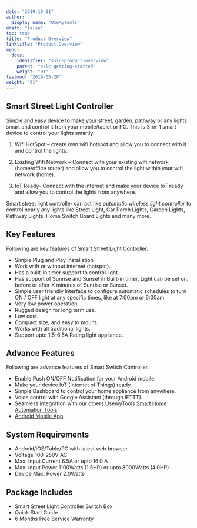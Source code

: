 ```yaml
---
date: "2019-10-11"
author:
  display_name: "UseMyTools"
draft: "false"
toc: true
title: "Product Overview"
linktitle: "Product Overview"
menu:
  docs:
    identifier: "sslc-product-overview"
    parent: "sslc-getting-started"
    weight: "01"
lastmod: "2019-05-28"
weight: "01"
---
```


## Smart Street Light Controller ##

Simple and easy device to make your street, garden, pathway or any lights smart and control it from your mobile/tablet or PC. This is 3-in-1 smart device to control your lights smartly.

1. Wifi HotSpot – create own wifi hotspot and allow you to connect with it and control the lights.

2. Existing Wifi Network – Connect with your existing wifi network (home/office router) and allow you to control the light within your wifi network (home).

3. IoT Ready- Connect with the internet and make your device IoT ready and allow you to control the lights from anywhere.

Smart street light controller can act like *automatic wireless light controller* to control nearly any lights like Street Light, Car Porch Lights, Garden Lights, Pathway Lights, Home Switch Board Lights and many more.

## Key Features ##

Following are key features of Smart Street Light Controller.

* Simple Plug and Play Installation
* Work with or without internet (hotspot).
* Has a built-in timer support to control light.
* Has support of Sunrise and Sunset in Built-in timer. Light can be set on, before or after X minutes of Sunrise or Sunset.
* Simple user friendly interface to configure automatic schedules to turn ON / OFF light at any specific times, like at 7:00pm or 6:00am.
* Very low power operation.
* Rugged design for long term use.
* Low cost.
* Compact size, and easy to mount.
* Works with all traditional lights.
* Support upto 1.5-6.5A Rating light appliance.

## Advance Features ##

Following are advance features of Smart Switch Controller.

* Enable Push ON/OFF Notification for your Android mobile.
* Make your device IoT (Internet of Things) ready.
* Simple Dashboard to control your home appliance from anywhere.
* Voice control with Google Assistant (through IFTTT).
* Seamless integration with our others UsemyTools [Smart Home Automation Tools](https://usemytools.net/).
* [Android Mobile App](https://play.google.com/store/apps/details?id=net.usemytools.usemytoolsautomation)

## System Requirements ##

* Android/iOS/Table/PC with latest web browser
* Voltage 100-250V AC
* Max. Input Current 6.5A or upto 16.0 A
* Max. Input Power 1100Watts (1.5HP) or upto 3000Watts (4.0HP)
* Device Max. Power 2.0Watts


## Package Includes ##

* Smart Street Light Controller Switch Box
* Quick Start Guide
* 6 Months Free Service Warranty
